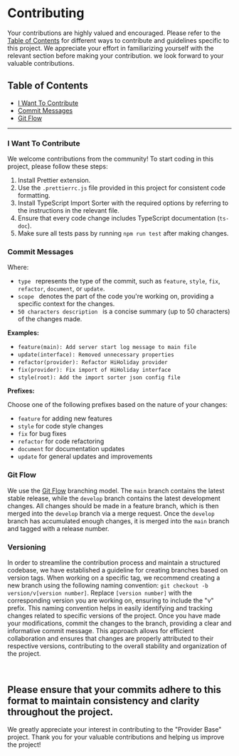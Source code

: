 # Contributing

Your contributions are highly valued and encouraged. Please refer to the [Table of Contents](#table-of-contents) for different ways to contribute and guidelines specific to this project. We appreciate your effort in familiarizing yourself with the relevant section before making your contribution. we look forward to your valuable contributions.

## Table of Contents

- [I Want To Contribute](#i-want-to-contribute)
- [Commit Messages](#commit-messages)
- [Git Flow](#git-flow)

---

### I Want To Contribute

We welcome contributions from the community! To start coding in this project, please follow these steps:

1. Install Prettier extension.
2. Use the `.prettierrc.js` file provided in this project for consistent code formatting.
3. Install TypeScript Import Sorter with the required options by referring to the instructions in the relevant file.
4. Ensure that every code change includes TypeScript documentation (`ts-doc`).
5. Make sure all tests pass by running `npm run test` after making changes.

### Commit Messages

Where:

- `type ` represents the type of the commit, such as `feature`, `style`, `fix`, `refactor`, `document`, or `update`.
- `scope ` denotes the part of the code you're working on, providing a specific context for the changes.
- `50 characters description ` is a concise summary (up to 50 characters) of the changes made.

**Examples:**

- `feature(main): Add server start log message to main file`
- `update(interface): Removed unnecessary properties`
- `refactor(provider): Refactor HiHoliday provider`
- `fix(provider): Fix import of HiHoliday interface`
- `style(root): Add the import sorter json config file`

**Prefixes:**

Choose one of the following prefixes based on the nature of your changes:

- `feature` for adding new features
- `style` for code style changes
- `fix` for bug fixes
- `refactor` for code refactoring
- `document` for documentation updates
- `update` for general updates and improvements

### Git Flow

We use the [Git Flow](https://roalcantara.medium.com/a-guide-to-improve-the-git-hub-flow-and-commits-messages-b495461e1115) branching model. The `main` branch contains the latest stable release, while the `develop` branch contains the latest development changes. All changes should be made in a feature branch, which is then merged into the `develop` branch via a merge request. Once the `develop` branch has accumulated enough changes, it is merged into the `main` branch and tagged with a release number.

### Versioning

In order to streamline the contribution process and maintain a structured codebase, we have established a guideline for creating branches based on version tags. When working on a specific tag, we recommend creating a new branch using the following naming convention: `git checkout -b version/v[version number]`. Replace `[version number]` with the corresponding version you are working on, ensuring to include the "v" prefix. This naming convention helps in easily identifying and tracking changes related to specific versions of the project. Once you have made your modifications, commit the changes to the branch, providing a clear and informative commit message. This approach allows for efficient collaboration and ensures that changes are properly attributed to their respective versions, contributing to the overall stability and organization of the project.

</br>

## Please ensure that your commits adhere to this format to maintain consistency and clarity throughout the project.

We greatly appreciate your interest in contributing to the "Provider Base" project. Thank you for your valuable contributions and helping us improve the project!
